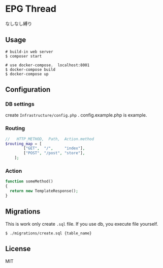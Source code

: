 # EPG Thread

なしなし縛り

## Usage

```
# build-in web server
$ composer start

# use docker-compose.  localhost:8001
$ docker-compose build
$ docker-compose up
```

## Configuration

### DB settings

create `Infrastructure/config.php` .
config.example.php is example.

### Routing

```php
//   HTTP_METHOD,  Path,  Action.method
$routing_map = [
        ["GET",  "/",     "index"],
        ["POST", "/post", "store"],
    ];
```

### Action

```php
function someMethod()
{
  return new TemplateResponse();
}
```

## Migrations

This is work only create `.sql` file. If you use db, you execute file yourself.

```
$ ./migrations/create.sql {table_name}
```

## License

MIT
